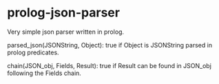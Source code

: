 prolog-json-parser
==================

Very simple json parser written in prolog.

parsed_json(JSONString, Object): true if Object is JSONString parsed in prolog predicates.


chain(JSON_obj, Fields, Result): true if Result can be found in JSON_obj following the Fields chain.

